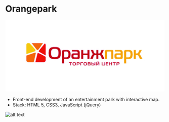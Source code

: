 # Orangepark
![alt text](https://github.com/schiz/managed-projects/raw/master/pics/orangepark.jpg "Orangepark")
* Front-end development of an entertainment park with interactive map.
* Stack: HTML 5, CSS3, JavaScript (jQuery) 

![alt text](https://github.com/schiz/orangepark/ishodnik.jpg "Orangepark markup")
